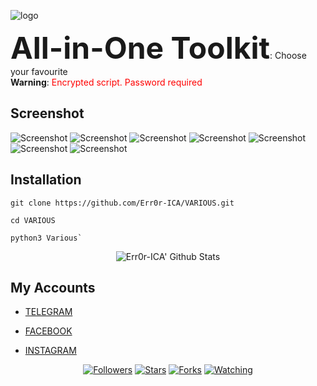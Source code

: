 ![logo](https://i.postimg.cc/pVCkbv9w/20200606-022452.png) 

<font size="10"><b>All-in-One Toolkit</b></font>: Choose your favourite <br>
<b><c>Warning</b>: <font color="red">Encrypted script. Password required</c></font>

## Screenshot
![Screenshot](https://i.postimg.cc/bppjyCLs/Screenshot-20200428-003046-Termux.jpg)
![Screenshot](https://i.postimg.cc/jxHkBTpv/Screenshot-20200428-003433-Termux.jpg) 
![Screenshot](https://i.postimg.cc/5bRp7jHb/Screenshot-20200428-003457-Termux.jpg) 
![Screenshot](https://i.postimg.cc/GdVJPNNp/Screenshot-20200428-003542-Termux.jpg) 
![Screenshot](https://i.postimg.cc/vGXnqN29/Screenshot-20200428-003827-Termux.jpg) 
![Screenshot](https://i.postimg.cc/gdwKwmS7/Screenshot-20200428-003700-Termux.jpg) 
![Screenshot](https://i.postimg.cc/vbrf9BW0/Screenshot-20200428-003433-Termux.jpg) 

## Installation

```
git clone https://github.com/Err0r-ICA/VARIOUS.git

cd VARIOUS

python3 Various`
```

<p align="center">
  <img alt="Err0r-ICA' Github Stats" src="https://github-readme-stats.vercel.app/api?username=Err0r-ICA&show_icons=true&include_all_commits=true&hide_border=true" />
<!--  <img alt="profile pic" width="195px" src="https://avatars2.githubusercontent.com/u/26059688?s=460&u=d41b000a62eab50d000c3da604d151cec27bd850&v=4" />  -->
<!--  <img src="https://github-readme-stats.anuraghazra1.vercel.app/api/top-langs/?username=Err0r-ICA&hide=ruby,perl&hide_border=true" />  -->
</p>

## My Accounts

* [TELEGRAM](https://t.me/termuxxhacking)

* [FACEBOOK](https://www.facebook.com/termuxxhacking)

* [INSTAGRAM](https://instagram.com/termux_hacking)

<p align="center">
<a href="https://github.com/Err0r-ICA/followers"><img title="Followers" src="https://img.shields.io/github/followers/lovehacker404?color=blue&style=flat-square"></a>
<a href="https://github.com/Err0r-ICA/World/stargazers/"><img title="Stars" src="https://img.shields.io/github/stars/lovehacker404/World?color=red&style=flat-square"></a>
<a href="https://github.com/Err0r-ICA/World/network/members"><img title="Forks" src="https://img.shields.io/github/forks/lovehacker404/World?color=red&style=flat-square"></a>
<a href="https://github.com/Err0r-ICA/World/watchers"><img title="Watching" src="https://img.shields.io/github/watchers/lovehacker404/World?label=Watchers&color=blue&style=flat-square"></a>
</p>
 
